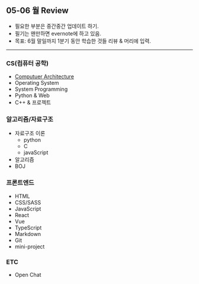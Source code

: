 ## 05-06 월 Review

- 필요한 부분은 중간중간 업데이트 하기.
- 필기는 왠만하면 evernote에 하고 있음.
- 목표: 6월 말일까지 1분기 동안 학습한 것들 리뷰 & 머리에 입력.
<hr>

### CS(컴퓨터 공학)

- [Computuer Architecture](https://github.com/minhee0327/fc-review/tree/master/01_%EC%BB%B4%ED%93%A8%ED%84%B0%EA%B3%B5%ED%95%99/01_Computer%20Architecture)
- Operating System
- System Programming
- Python & Web
- C++ & 프로젝트

### 알고리즘/자료구조

- 자료구조 이론
  - python
  - C
  - javaScript
- 알고리즘
- BOJ

### 프론트엔드

- HTML
- CSS/SASS
- JavaScript
- React
- Vue
- TypeScript
- Markdown
- Git
- mini-project

### ETC

- Open Chat
